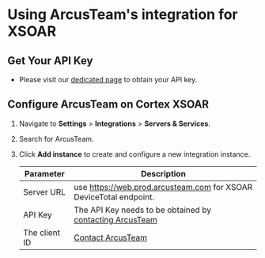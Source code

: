 # Using ArcusTeam's integration for XSOAR

## Get Your API Key
- Please visit our [dedicated page](https://arcusteam.com/pa-partnership/) to obtain your API key.

## Configure ArcusTeam on Cortex XSOAR

1. Navigate to **Settings** > **Integrations** > **Servers & Services**.
2. Search for ArcusTeam.
3. Click **Add instance** to create and configure a new integration instance.

    | **Parameter** | **Description** |
    | --- | --- |
    | Server URL  | use https://web.prod.arcusteam.com for XSOAR DeviceTotal endpoint. |
    | API Key |  The API Key needs to be obtained by [contacting ArcusTeam](https://arcusteam.com/pa-partnership/)  |
    |  The client ID | [Contact ArcusTeam](https://arcusteam.com/pa-partnership/)  |



